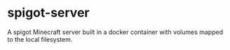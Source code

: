 # spigot-server
A spigot Minecraft server built in a docker container with volumes mapped to the local filesystem.

